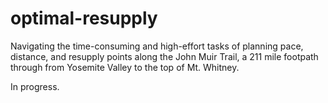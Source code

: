 # optimal-resupply

Navigating the time-consuming and high-effort tasks of planning pace, distance, and resupply points along the John Muir Trail, a 211 mile footpath through from Yosemite Valley to the top of Mt. Whitney.

In progress.
